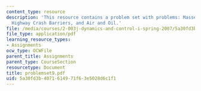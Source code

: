 ```yaml
---
content_type: resource
description: 'This resource contains a problem set with problems: Masses and Pulleys,
  Highway Crash Barriers, and Air and Oil.'
file: /media/courses/2-003j-dynamics-and-control-i-spring-2007/5a30fd3b4071614971f63e5028d6c1f1_problemset9.pdf
file_type: application/pdf
learning_resource_types:
- Assignments
ocw_type: OCWFile
parent_title: Assignments
parent_type: CourseSection
resourcetype: Document
title: problemset9.pdf
uid: 5a30fd3b-4071-6149-71f6-3e5028d6c1f1
---
```

